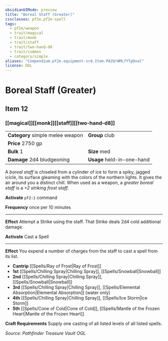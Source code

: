 ```yaml
---
obsidianUIMode: preview
title: "Boreal Staff (Greater)"
cssclasses: pf2e,pf2e-spell
tags:
  - pf2e/weapon
  - trait/magical
  - trait/monk
  - trait/staff
  - trait/two-hand-d8
  - trait/common
  - category/simple
aliases: "Compendium.pf2e.equipment-srd.Item.PAZQrWMLfYTpDoal"
license: OGL
---
```

# Boreal Staff (Greater)
## Item 12
### [[magical]][[monk]][[staff]][[two-hand-d8]]

|  |  |
| -- | -- |
| **Category** simple melee weapon | **Group** club |
| **Price** 2750 gp |  |
| **Bulk** 1 | **Size** med |
| **Damage** 2d4 bludgeoning  | **Usage** held-in-one-hand |



A _boreal staff_ is chiseled from a cylinder of ice to form a spiky, jagged icicle, its surface gleaming with the colors of the northern lights. It gives the air around you a distinct chill. When used as a weapon, a _greater boreal staff_ is a _+2 striking frost staff._

**Activate** `pf2:1` command

**Frequency** once per 10 minutes

* * *

**Effect** Attempt a Strike using the staff. That Strike deals 2d4 cold additional damage.

**Activate** Cast a Spell

* * *

**Effect** You expend a number of charges from the staff to cast a spell from its list.

*   **Cantrip** [[Spells/Ray of Frost|Ray of Frost]]
*   **1st** [[Spells/Chilling Spray|Chilling Spray]], [[Spells/Snowball|Snowball]]
*   **2nd** [[Spells/Chilling Spray|Chilling Spray]], [[Spells/Snowball|Snowball]]
*   **3rd** [[Spells/Chilling Spray|Chilling Spray]], [[Spells/Elemental Absorption|Elemental Absorption]] (water only)
*   **4th** [[Spells/Chilling Spray|Chilling Spray]], [[Spells/Ice Storm|Ice Storm]]
*   **5th** [[Spells/Cone of Cold|Cone of Cold]], [[Spells/Mantle of the Frozen Heart|Mantle of the Frozen Heart]]

**Craft Requirements** Supply one casting of all listed levels of all listed spells.

*Source: Pathfinder Treasure Vault*
*OGL*